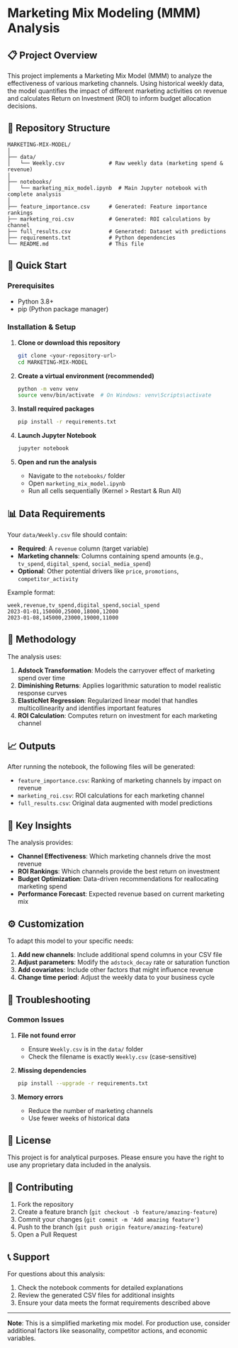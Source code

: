 
# Marketing Mix Modeling (MMM) Analysis

## 📋 Project Overview

This project implements a Marketing Mix Model (MMM) to analyze the effectiveness of various marketing channels. Using historical weekly data, the model quantifies the impact of different marketing activities on revenue and calculates Return on Investment (ROI) to inform budget allocation decisions.

## 📁 Repository Structure

```
MARKETING-MIX-MODEL/
│
├── data/
│   └── Weekly.csv              # Raw weekly data (marketing spend & revenue)
│
├── notebooks/
│   └── marketing_mix_model.ipynb  # Main Jupyter notebook with complete analysis
│
├── feature_importance.csv      # Generated: Feature importance rankings
├── marketing_roi.csv           # Generated: ROI calculations by channel
├── full_results.csv            # Generated: Dataset with predictions
├── requirements.txt            # Python dependencies
└── README.md                   # This file
```

## 🚀 Quick Start

### Prerequisites
- Python 3.8+
- pip (Python package manager)

### Installation & Setup

1. **Clone or download this repository**
   ```bash
   git clone <your-repository-url>
   cd MARKETING-MIX-MODEL
   ```

2. **Create a virtual environment (recommended)**
   ```bash
   python -m venv venv
   source venv/bin/activate  # On Windows: venv\Scripts\activate
   ```

3. **Install required packages**
   ```bash
   pip install -r requirements.txt
   ```

4. **Launch Jupyter Notebook**
   ```bash
   jupyter notebook
   ```

5. **Open and run the analysis**
   - Navigate to the `notebooks/` folder
   - Open `marketing_mix_model.ipynb`
   - Run all cells sequentially (Kernel > Restart & Run All)

## 📊 Data Requirements

Your `data/Weekly.csv` file should contain:

- **Required**: A `revenue` column (target variable)
- **Marketing channels**: Columns containing spend amounts (e.g., `tv_spend`, `digital_spend`, `social_media_spend`)
- **Optional**: Other potential drivers like `price`, `promotions`, `competitor_activity`

Example format:
```csv
week,revenue,tv_spend,digital_spend,social_spend
2023-01-01,150000,25000,18000,12000
2023-01-08,145000,23000,19000,11000
```

## 🔬 Methodology

The analysis uses:

1. **Adstock Transformation**: Models the carryover effect of marketing spend over time
2. **Diminishing Returns**: Applies logarithmic saturation to model realistic response curves
3. **ElasticNet Regression**: Regularized linear model that handles multicollinearity and identifies important features
4. **ROI Calculation**: Computes return on investment for each marketing channel

## 📈 Outputs

After running the notebook, the following files will be generated:

- `feature_importance.csv`: Ranking of marketing channels by impact on revenue
- `marketing_roi.csv`: ROI calculations for each marketing channel
- `full_results.csv`: Original data augmented with model predictions

## 🎯 Key Insights

The analysis provides:

- **Channel Effectiveness**: Which marketing channels drive the most revenue
- **ROI Rankings**: Which channels provide the best return on investment
- **Budget Optimization**: Data-driven recommendations for reallocating marketing spend
- **Performance Forecast**: Expected revenue based on current marketing mix

## ⚙️ Customization

To adapt this model to your specific needs:

1. **Add new channels**: Include additional spend columns in your CSV file
2. **Adjust parameters**: Modify the `adstock_decay` rate or saturation function
3. **Add covariates**: Include other factors that might influence revenue
4. **Change time period**: Adjust the weekly data to your business cycle

## 🐛 Troubleshooting

### Common Issues

1. **File not found error**
   - Ensure `Weekly.csv` is in the `data/` folder
   - Check the filename is exactly `Weekly.csv` (case-sensitive)

2. **Missing dependencies**
   ```bash
   pip install --upgrade -r requirements.txt
   ```

3. **Memory errors**
   - Reduce the number of marketing channels
   - Use fewer weeks of historical data

## 📝 License

This project is for analytical purposes. Please ensure you have the right to use any proprietary data included in the analysis.

## 🤝 Contributing

1. Fork the repository
2. Create a feature branch (`git checkout -b feature/amazing-feature`)
3. Commit your changes (`git commit -m 'Add amazing feature'`)
4. Push to the branch (`git push origin feature/amazing-feature`)
5. Open a Pull Request

## 📞 Support

For questions about this analysis:
1. Check the notebook comments for detailed explanations
2. Review the generated CSV files for additional insights
3. Ensure your data meets the format requirements described above

---

**Note**: This is a simplified marketing mix model. For production use, consider additional factors like seasonality, competitor actions, and economic variables.
```



